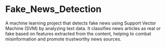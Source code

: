# Fake_News_Detection
A machine learning project that detects fake news using Support Vector Machine (SVM) by analyzing text data. It classifies news articles as real or fake based on features extracted from the content, helping to combat misinformation and promote trustworthy news sources.
